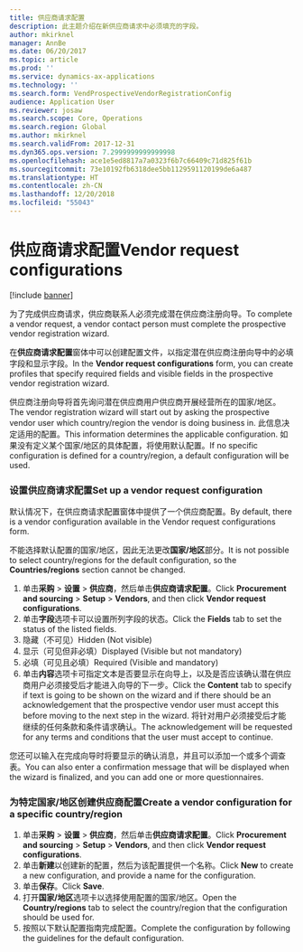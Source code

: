 ```yaml
---
title: 供应商请求配置
description: 此主题介绍在新供应商请求中必须填充的字段。
author: mkirknel
manager: AnnBe
ms.date: 06/20/2017
ms.topic: article
ms.prod: ''
ms.service: dynamics-ax-applications
ms.technology: ''
ms.search.form: VendProspectiveVendorRegistrationConfig
audience: Application User
ms.reviewer: josaw
ms.search.scope: Core, Operations
ms.search.region: Global
ms.author: mkirknel
ms.search.validFrom: 2017-12-31
ms.dyn365.ops.version: 7.2999999999999998
ms.openlocfilehash: ace1e5ed8817a7a0323f6b7c66409c71d825f61b
ms.sourcegitcommit: 73e10192fb6318dee5bb1129591120199de6a487
ms.translationtype: HT
ms.contentlocale: zh-CN
ms.lasthandoff: 12/20/2018
ms.locfileid: "55043"
---
```

# <a name="vendor-request-configurations"></a><span data-ttu-id="2e798-103">供应商请求配置</span><span class="sxs-lookup"><span data-stu-id="2e798-103">Vendor request configurations</span></span>
[!include [banner](../includes/banner.md)]

<span data-ttu-id="2e798-104">为了完成供应商请求，供应商联系人必须完成潜在供应商注册向导。</span><span class="sxs-lookup"><span data-stu-id="2e798-104">To complete a vendor request, a vendor contact person must complete the prospective vendor registration wizard.</span></span>

<span data-ttu-id="2e798-105">在**供应商请求配置**窗体中可以创建配置文件，以指定潜在供应商注册向导中的必填字段和显示字段。</span><span class="sxs-lookup"><span data-stu-id="2e798-105">In the **Vendor request configurations** form, you can create profiles that specify required fields and visible fields in the prospective vendor registration wizard.</span></span>

<span data-ttu-id="2e798-106">供应商注册向导将首先询问潜在供应商用户供应商开展经营所在的国家/地区。</span><span class="sxs-lookup"><span data-stu-id="2e798-106">The vendor registration wizard will start out by asking the prospective vendor user which country/region the vendor is doing business in.</span></span> <span data-ttu-id="2e798-107">此信息决定适用的配置。</span><span class="sxs-lookup"><span data-stu-id="2e798-107">This information determines the applicable configuration.</span></span> <span data-ttu-id="2e798-108">如果没有定义某个国家/地区的具体配置，将使用默认配置。</span><span class="sxs-lookup"><span data-stu-id="2e798-108">If no specific configuration is defined for a country/region, a default configuration will be used.</span></span>

### <a name="set-up-a-vendor-request-configuration"></a><span data-ttu-id="2e798-109">设置供应商请求配置</span><span class="sxs-lookup"><span data-stu-id="2e798-109">Set up a vendor request configuration</span></span>

<span data-ttu-id="2e798-110">默认情况下，在供应商请求配置窗体中提供了一个供应商配置。</span><span class="sxs-lookup"><span data-stu-id="2e798-110">By default, there is a vendor configuration available in the Vendor request configurations form.</span></span>

<span data-ttu-id="2e798-111">不能选择默认配置的国家/地区，因此无法更改**国家/地区**部分。</span><span class="sxs-lookup"><span data-stu-id="2e798-111">It is not possible to select country/regions for the default configuration, so the **Countries/regions** section cannot be changed.</span></span>

1. <span data-ttu-id="2e798-112">单击**采购** > **设置** > **供应商**，然后单击**供应商请求配置**。</span><span class="sxs-lookup"><span data-stu-id="2e798-112">Click **Procurement and sourcing** > **Setup** > **Vendors**, and then click **Vendor request configurations**.</span></span>
2. <span data-ttu-id="2e798-113">单击**字段**选项卡可以设置所列字段的状态。</span><span class="sxs-lookup"><span data-stu-id="2e798-113">Click the **Fields** tab to set the status of the listed fields.</span></span>
3. <span data-ttu-id="2e798-114">隐藏（不可见）</span><span class="sxs-lookup"><span data-stu-id="2e798-114">Hidden (Not visible)</span></span>
4. <span data-ttu-id="2e798-115">显示（可见但非必填）</span><span class="sxs-lookup"><span data-stu-id="2e798-115">Displayed (Visible but not mandatory)</span></span>
5. <span data-ttu-id="2e798-116">必填（可见且必填）</span><span class="sxs-lookup"><span data-stu-id="2e798-116">Required (Visible and mandatory)</span></span>
6. <span data-ttu-id="2e798-117">单击**内容**选项卡可指定文本是否要显示在向导上，以及是否应该确认潜在供应商用户必须接受后才能进入向导的下一步。</span><span class="sxs-lookup"><span data-stu-id="2e798-117">Click the **Content** tab to specify if text is going to be shown on the wizard and if there should be an acknowledgement that the prospective vendor user must accept this before moving to the next step in the wizard.</span></span> <span data-ttu-id="2e798-118">将针对用户必须接受后才能继续的任何条款和条件请求确认。</span><span class="sxs-lookup"><span data-stu-id="2e798-118">The acknowledgement will be requested for any terms and conditions that the user must accept to continue.</span></span>

<span data-ttu-id="2e798-119">您还可以输入在完成向导时将要显示的确认消息，并且可以添加一个或多个调查表。</span><span class="sxs-lookup"><span data-stu-id="2e798-119">You can also enter a confirmation message that will be displayed when the wizard is finalized, and you can add one or more questionnaires.</span></span>

### <a name="create-a-vendor-configuration-for-a-specific-countryregion"></a><span data-ttu-id="2e798-120">为特定国家/地区创建供应商配置</span><span class="sxs-lookup"><span data-stu-id="2e798-120">Create a vendor configuration for a specific country/region</span></span>
1.  <span data-ttu-id="2e798-121">单击**采购** > **设置** > **供应商**，然后单击**供应商请求配置**。</span><span class="sxs-lookup"><span data-stu-id="2e798-121">Click **Procurement and sourcing** > **Setup** > **Vendors**, and then click **Vendor request configurations**.</span></span>
2.  <span data-ttu-id="2e798-122">单击**新建**以创建新的配置，然后为该配置提供一个名称。</span><span class="sxs-lookup"><span data-stu-id="2e798-122">Click **New** to create a new configuration, and provide a name for the configuration.</span></span>
3.  <span data-ttu-id="2e798-123">单击**保存**。</span><span class="sxs-lookup"><span data-stu-id="2e798-123">Click **Save**.</span></span>
4.  <span data-ttu-id="2e798-124">打开**国家/地区**选项卡以选择使用配置的国家/地区。</span><span class="sxs-lookup"><span data-stu-id="2e798-124">Open the **Country/regions** tab to select the country/region that the configuration should be used for.</span></span>
5.  <span data-ttu-id="2e798-125">按照以下默认配置指南完成配置。</span><span class="sxs-lookup"><span data-stu-id="2e798-125">Complete the configuration by following the guidelines for the default configuration.</span></span>


